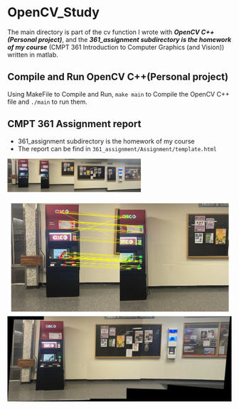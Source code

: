 # OpenCV_Study
The main directory is part of the cv function I wrote with ___OpenCV C++(Personal project)___, 
and the ___361_assignment subdirectory is the homework of my course___ (CMPT 361 Introduction to Computer Graphics (and Vision)) written in matlab.

## Compile and Run OpenCV C++(Personal project)
Using MakeFile to Compile and Run, `make main` to Compile the OpenCV C++ file and `./main` to run them.

## CMPT 361 Assignment report
* 361_assignment subdirectory is the homework of my course
* The report can be find in `361_assignment/Assignment/template.html`

<img src="./361_Assignment/Assignment 2/ResultPicture/S2-im1.png" alt="S2-im1" style="zoom:10%;" /><img src="./361_Assignment/Assignment 2/ResultPicture/S2-im2.png" alt="S2-im2" style="zoom:10%;" /><img src="./361_Assignment/Assignment 2/ResultPicture/S2-im3.png" alt="S2-im3" style="zoom:10%;" /><img src="./361_Assignment/Assignment 2/ResultPicture/S2-im4.png" alt="S2-im4" style="zoom:10%;" />

<img src="./361_Assignment/Assignment 2/ResultPicture/S2-fastRMatch.png" alt="S2-fastRMatch" style="zoom:50%;" />

<img src="./361_Assignment/Assignment 2/ResultPicture/S2-panorama.png" alt="S2-panorama" style="zoom:80%;" />

